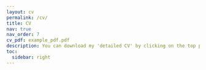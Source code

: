```yaml
---
layout: cv
permalink: /cv/
title: CV
nav: true
nav_order: 7
cv_pdf: example_pdf.pdf
description: You can download my 'detailed CV' by clicking on the top pdf download button.
toc:
  sidebar: right
---
```

